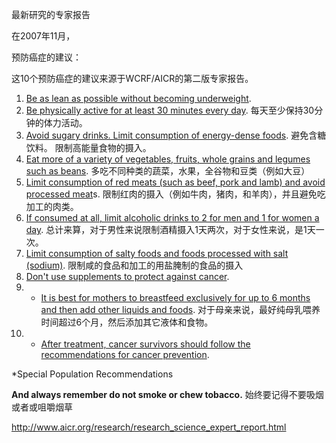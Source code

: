 最新研究的专家报告

在2007年11月，

预防癌症的建议：

这10个预防癌症的建议来源于WCRF/AICR的第二版专家报告。

1. [Be as lean as possible without becoming underweight](http://www.aicr.org/reduce-your-cancer-risk/recommendations-for-cancer-prevention/recommendations_01_weight.html). 
2. [Be physically active for at least 30 minutes every day](http://www.aicr.org/reduce-your-cancer-risk/recommendations-for-cancer-prevention/recommendations_02_activity.html).
   每天至少保持30分钟的体力活动。
3. [Avoid sugary drinks. Limit consumption of energy-dense foods](http://www.aicr.org/reduce-your-cancer-risk/recommendations-for-cancer-prevention/recommendations_03_sugary_drinks.html).
   避免含糖饮料。 限制高能量食物的摄入。
4. [Eat more of a variety of vegetables, fruits, whole grains and legumes such as beans](http://www.aicr.org/reduce-your-cancer-risk/recommendations-for-cancer-prevention/recommendations_04_plant_based.html).
   多吃不同种类的蔬菜，水果，全谷物和豆类（例如大豆）
5. [Limit consumption of red meats (such as beef, pork and lamb) and avoid processed meat](http://www.aicr.org/reduce-your-cancer-risk/recommendations-for-cancer-prevention/recommendations_05_red_meat.html)s.
   限制红肉的摄入（例如牛肉，猪肉，和羊肉），并且避免吃加工的肉类。
6. [If consumed at all, limit alcoholic drinks to 2 for men and 1 for women a day](http://www.aicr.org/reduce-your-cancer-risk/recommendations-for-cancer-prevention/recommendations_06_alcohol.html).
   总计来算，对于男性来说限制酒精摄入1天两次，对于女性来说，是1天一次。
7. [Limit consumption of salty foods and foods processed with salt (sodium)](http://www.aicr.org/reduce-your-cancer-risk/recommendations-for-cancer-prevention/recommendations_07_salt.html).
   限制咸的食品和加工的用盐腌制的食品的摄入
8. [Don't use supplements to protect against cancer](http://www.aicr.org/reduce-your-cancer-risk/recommendations-for-cancer-prevention/recommendations_08_supplements.html).
9. * [It is best for mothers to breastfeed exclusively for up to 6 months and then add other liquids and foods](http://www.aicr.org/reduce-your-cancer-risk/recommendations-for-cancer-prevention/recommendations_09_breastfeeding.html).
   对于母亲来说，最好纯母乳喂养时间超过6个月，然后添加其它液体和食物。
10. * [After treatment, cancer survivors should follow the recommendations for cancer prevention](http://www.aicr.org/reduce-your-cancer-risk/recommendations-for-cancer-prevention/recommendations_10_post_treatment.html).
    
*Special Population Recommendations

**And always remember do not smoke or chew tobacco.**
始终要记得不要吸烟或者或咀嚼烟草

http://www.aicr.org/research/research_science_expert_report.html